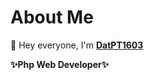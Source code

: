 # About Me

👋 Hey everyone, I'm <b>[DatPT1603](https://me.bunhere.com)</b> <br>

<b>✨Php Web Developer✨</b>
